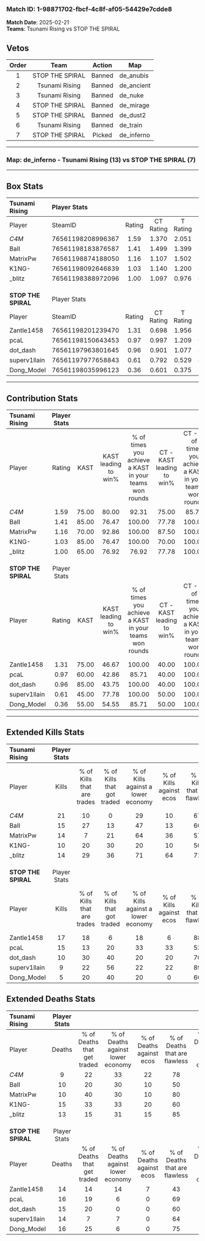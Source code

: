 ### Match ID: 1-98871702-fbcf-4c8f-af05-54429e7cdde8  
**Match Date**: 2025-02-21  
**Teams**: Tsunami Rising vs STOP THE SPIRAL  

## Vetos  

| Order | Team | Action | Map |
| :---: | :--: | :----: | --- |
| 1 | STOP THE SPIRAL | Banned | de_anubis |
| 2 | Tsunami Rising | Banned | de_ancient |
| 3 | Tsunami Rising | Banned | de_nuke |
| 4 | STOP THE SPIRAL | Banned | de_mirage |
| 5 | STOP THE SPIRAL | Banned | de_dust2 |
| 6 | Tsunami Rising | Banned | de_train |
| 7 | STOP THE SPIRAL | Picked | de_inferno |

---  

### **Map**: de_inferno - Tsunami Rising (13) vs STOP THE SPIRAL (7)  
---  

## Box Stats  

| **Tsunami Rising**  | Player Stats      |        |           |          |       |       |       |         |        |      |     |
| :- | :- | :-: | :-: | :-: | :-: | :-: | :-: | :-: | :-: | :-: | :-: |
| Player              | SteamID           | Rating | CT Rating | T Rating | KAST  |  ADR  | Kills | Assists | Deaths | K/D  | HS% |
| _C4M_               | 76561198208996367 |  1.59  |   1.370   |  2.051   | 75.00 | 91.5  |  21   |    4    |   9    | 2.33 | 14  |
| BaII                | 76561198183876587 |  1.41  |   1.499   |  1.399   | 85.00 | 95.9  |  15   |    7    |   10   | 1.50 | 33  |
| MatrixPw            | 76561198874188050 |  1.16  |   1.107   |  1.502   | 70.00 | 72.6  |  14   |    3    |   10   | 1.40 | 50  |
| K1NG-               | 76561198092646839 |  1.03  |   1.140   |  1.200   | 85.00 | 80.0  |  10   |   11    |   15   | 0.67 | 50  |
| _bIitz              | 76561198388972096 |  1.00  |   1.097   |  0.976   | 65.00 | 56.5  |  14   |    4    |   13   | 1.08 | 57  |
|                     |                   |        |           |          |       |       |       |         |        |      |     |
|                     |                   |        |           |          |       |       |       |         |        |      |     |
|                     |                   |        |           |          |       |       |       |         |        |      |     |
| **STOP THE SPIRAL** | Player Stats      |        |           |          |       |       |       |         |        |      |     |
| Player              | SteamID           | Rating | CT Rating | T Rating | KAST  |  ADR  | Kills | Assists | Deaths | K/D  | HS% |
| Zantle1458          | 76561198201239470 |  1.31  |   0.698   |  1.956   | 75.00 | 103.5 |  17   |    2    |   14   | 1.21 | 64  |
| pcaL                | 76561198150643453 |  0.97  |   0.997   |  1.209   | 60.00 | 74.9  |  15   |    2    |   16   | 0.94 | 40  |
| dot_dash            | 76561197963801645 |  0.96  |   0.901   |  1.077   | 85.00 | 69.2  |  10   |    5    |   15   | 0.67 | 60  |
| superv1llain        | 76561197977658843 |  0.61  |   0.792   |  0.529   | 45.00 | 58.4  |   9   |    3    |   14   | 0.64 | 33  |
| Dong_Model          | 76561198035996123 |  0.36  |   0.601   |  0.375   | 55.00 | 30.2  |   5   |    2    |   16   | 0.31 | 40  |
---  

## Contribution Stats  

| **Tsunami Rising**  | Player Stats |       |                      |                                                        |                           |                                                             |                          |                                                            |
| :- | :-: | :-: | :-: | :-: | :-: | :-: | :-: | :-: |
| Player              |    Rating    | KAST  | KAST leading to win% | % of times you achieve a KAST in your teams won rounds | CT - KAST leading to win% | CT - % of times you achieve a KAST in your teams won rounds | T - KAST leading to win% | T - % of times you achieve a KAST in your teams won rounds |
| _C4M_               |     1.59     | 75.00 |        80.00         |                         92.31                          |           75.00           |                            85.71                            |          85.71           |                           100.00                           |
| BaII                |     1.41     | 85.00 |        76.47         |                         100.00                         |           77.78           |                           100.00                            |          75.00           |                           100.00                           |
| MatrixPw            |     1.16     | 70.00 |        92.86         |                         100.00                         |           87.50           |                           100.00                            |          100.00          |                           100.00                           |
| K1NG-               |     1.03     | 85.00 |        76.47         |                         100.00                         |           70.00           |                           100.00                            |          85.71           |                           100.00                           |
| _bIitz              |     1.00     | 65.00 |        76.92         |                         76.92                          |           77.78           |                           100.00                            |          75.00           |                           50.00                            |
|                     |              |       |                      |                                                        |                           |                                                             |                          |                                                            |
|                     |              |       |                      |                                                        |                           |                                                             |                          |                                                            |
|                     |              |       |                      |                                                        |                           |                                                             |                          |                                                            |
| **STOP THE SPIRAL** | Player Stats |       |                      |                                                        |                           |                                                             |                          |                                                            |
| Player              |    Rating    | KAST  | KAST leading to win% | % of times you achieve a KAST in your teams won rounds | CT - KAST leading to win% | CT - % of times you achieve a KAST in your teams won rounds | T - KAST leading to win% | T - % of times you achieve a KAST in your teams won rounds |
| Zantle1458          |     1.31     | 75.00 |        46.67         |                         100.00                         |           40.00           |                           100.00                            |          50.00           |                           100.00                           |
| pcaL                |     0.97     | 60.00 |        42.86         |                         85.71                          |           40.00           |                           100.00                            |          44.44           |                           80.00                            |
| dot_dash            |     0.96     | 85.00 |        43.75         |                         100.00                         |           40.00           |                           100.00                            |          45.45           |                           100.00                           |
| superv1llain        |     0.61     | 45.00 |        77.78         |                         100.00                         |           50.00           |                           100.00                            |          100.00          |                           100.00                           |
| Dong_Model          |     0.36     | 55.00 |        54.55         |                         85.71                          |           50.00           |                           100.00                            |          57.14           |                           80.00                            |
---  

## Extended Kills Stats  

| **Tsunami Rising**  | Player Stats |                            |                            |                                    |                         |                              |                                 |                                       |                    |           |
| :- | :-: | :-: | :-: | :-: | :-: | :-: | :-: | :-: | :-: | :-: |
| Player              |    Kills     | % of Kills that are trades | % of Kills that got traded | % of Kills against a lower economy | % of Kills against ecos | % of Kills that are flawless | % of Kills that are close duels | % of Kills that are assisted by flash | Pistol Round Kills | AWP Kills |
| _C4M_               |      21      |             10             |             0              |                 29                 |           10            |              67              |                0                |                   0                   |         8          |     0     |
| BaII                |      15      |             27             |             13             |                 47                 |           13            |              60              |                0                |                   0                   |         0          |     1     |
| MatrixPw            |      14      |             7              |             21             |                 64                 |           36            |              57              |               29                |                   0                   |         0          |     0     |
| K1NG-               |      10      |             20             |             30             |                 20                 |           10            |              50              |                0                |                   0                   |         2          |     0     |
| _bIitz              |      14      |             29             |             36             |                 71                 |           64            |              71              |                7                |                   7                   |         0          |     0     |
|                     |              |                            |                            |                                    |                         |                              |                                 |                                       |                    |           |
|                     |              |                            |                            |                                    |                         |                              |                                 |                                       |                    |           |
|                     |              |                            |                            |                                    |                         |                              |                                 |                                       |                    |           |
| **STOP THE SPIRAL** | Player Stats |                            |                            |                                    |                         |                              |                                 |                                       |                    |           |
| Player              |    Kills     | % of Kills that are trades | % of Kills that got traded | % of Kills against a lower economy | % of Kills against ecos | % of Kills that are flawless | % of Kills that are close duels | % of Kills that are assisted by flash | Pistol Round Kills | AWP Kills |
| Zantle1458          |      17      |             18             |             6              |                 18                 |            6            |              88              |                0                |                   0                   |         3          |     1     |
| pcaL                |      15      |             13             |             20             |                 33                 |           33            |              53              |                0                |                   0                   |         0          |     3     |
| dot_dash            |      10      |             30             |             40             |                 20                 |           20            |              70              |               10                |                   0                   |         0          |     1     |
| superv1llain        |      9       |             22             |             56             |                 22                 |           22            |              89              |               11                |                   0                   |         1          |     1     |
| Dong_Model          |      5       |             20             |             40             |                 20                 |            0            |              60              |                0                |                   0                   |         0          |     4     |
## Extended Deaths Stats  

| **Tsunami Rising**  | Player Stats |                             |                                   |                          |                               |                            |                           |               |
| :- | :-: | :-: | :-: | :-: | :-: | :-: | :-: | :-: |
| Player              |    Deaths    | % of Deaths that get traded | % of Deaths against lower economy | % of Deaths against ecos | % of Deaths that are flawless | % of Deaths that are close | % of Deaths while blinded | Deaths to AWP |
| _C4M_               |      9       |             22              |                33                 |            22            |              78               |             0              |             0             |       0       |
| BaII                |      10      |             20              |                30                 |            10            |              50               |             20             |             0             |       3       |
| MatrixPw            |      10      |             40              |                30                 |            10            |              80               |             0              |             0             |       1       |
| K1NG-               |      15      |             33              |                33                 |            20            |              60               |             0              |             0             |       0       |
| _bIitz              |      13      |             15              |                31                 |            15            |              85               |             0              |             0             |       0       |
|                     |              |                             |                                   |                          |                               |                            |                           |               |
|                     |              |                             |                                   |                          |                               |                            |                           |               |
|                     |              |                             |                                   |                          |                               |                            |                           |               |
| **STOP THE SPIRAL** | Player Stats |                             |                                   |                          |                               |                            |                           |               |
| Player              |    Deaths    | % of Deaths that get traded | % of Deaths against lower economy | % of Deaths against ecos | % of Deaths that are flawless | % of Deaths that are close | % of Deaths while blinded | Deaths to AWP |
| Zantle1458          |      14      |             14              |                14                 |            7             |              43               |             14             |             0             |       0       |
| pcaL                |      16      |             19              |                 6                 |            0             |              69               |             6              |             0             |       2       |
| dot_dash            |      15      |             20              |                 0                 |            0             |              60               |             7              |             0             |       1       |
| superv1llain        |      14      |              7              |                 7                 |            0             |              64               |             0              |             7             |       4       |
| Dong_Model          |      16      |             25              |                 6                 |            0             |              75               |             6              |             0             |       3       |
